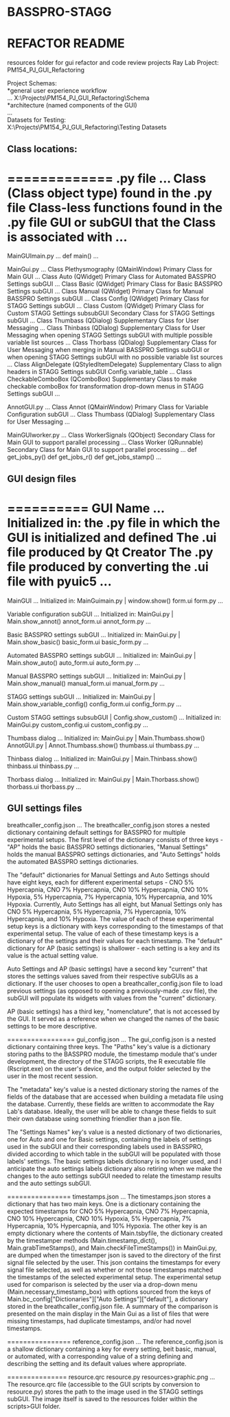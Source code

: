 # BASSPRO-STAGG
# REFACTOR README

resources folder for  gui refactor and code review projects
Ray Lab Project: <br/>
PM154_PJ_GUI_Refactoring

Project Schemas: <br/>
*general user experience workflow <br/>
...
X:\Projects\PM154_PJ_GUI_Refactoring\Schema
<br/>
*architecture (named components of the GUI)<br/>
...
<br/>
Datasets for Testing: <br/>
X:\Projects\PM154_PJ_GUI_Refactoring\Testing Datasets
<br/>


Class locations:
------------------
=============
 .py file
...
Class (Class object type) found in the .py file
Class-less functions found in the .py file
GUI or subGUI that the Class is associated with
...
=============

MainGUImain.py
...
def main()
...


MainGui.py
...
Class Plethysmography (QMainWindow)
Primary Class for Main GUI
...
Class Auto (QWidget)
Primary Class for Automated BASSPRO Settings subGUI
...
Class Basic (QWidget)
Primary Class for Basic BASSPRO Settings subGUI
...
Class Manual (QWidget)
Primary Class for Manual BASSPRO Settings subGUI
...
Class Config (QWidget)
Primary Class for STAGG Settings subGUI
...
Class Custom (QWidget)
Primary Class for Custom STAGG Settings subsubGUI
Secondary Class for STAGG Settings subGUI
...
Class Thumbass (QDialog)
Supplementary Class for User Messaging
...
Class Thinbass (QDialog)
Supplementary Class for User Messaging when opening STAGG Settings subGUI with multiple possible variable list sources
...
Class Thorbass (QDialog)
Supplementary Class for User Messaging when merging in Manual BASSPRO Settings subGUI or when opening STAGG Settings subGUI with no possible variable list sources
...
Class AlignDelegate (QStyledItemDelegate)
Supplementary Class to align headers in STAGG Settings subGUI Config.variable_table
...
Class CheckableComboBox (QComboBox)
Supplementary Class to make checkable comboBox for transformation drop-down menus in STAGG Settings subGUI
...


AnnotGUI.py
...
Class Annot (QMainWindow)
Primary Class for Variable Configuration subGUI
...
Class Thumbass (QDialog)
Supplementary Class for User Messaging
...


MainGUIworker.py
...
Class WorkerSignals (QObject)
Secondary Class for Main GUI to support parallel processing
...
Class Worker (QRunnable)
Secondary Class for Main GUI to support parallel processing
...
def get_jobs_py()
def get_jobs_r()
def get_jobs_stamp()
...

GUI design files
--------------------------
==========
GUI Name
...
Initialized in: the .py file in which the GUI is initialized and defined
The .ui file produced by Qt Creator
The .py file produced by converting the .ui file with pyuic5
...
==========

MainGUI
...
Initialized in: MainGuimain.py | window.show()
form.ui
form.py
...

Variable configuration subGUI
...
Initialized in: MainGui.py | Main.show_annot()
annot_form.ui
annot_form.py
...

Basic BASSPRO settings subGUI
...
Initialized in: MainGui.py | Main.show_basic()
basic_form.ui
basic_form.py
...

Automated BASSPRO settings subGUI
...
Initialized in: MainGui.py | Main.show_auto()
auto_form.ui
auto_form.py
...

Manual BASSPRO settings subGUI
...
Initialized in: MainGui.py | Main.show_manual()
manual_form.ui
manual_form.py
...

STAGG settings subGUI
...
Initialized in: MainGui.py | Main.show_variable_config()
config_form.ui
config_form.py
...

Custom STAGG settings subsubGUI | Config.show_custom()
...
Initialized in: MainGui.py
custom_config.ui
custom_config.py
...

Thumbass dialog
...
Initialized in: MainGui.py | Main.Thumbass.show()
		AnnotGUI.py | Annot.Thumbass.show()
thumbass.ui
thumbass.py
...

Thinbass dialog
...
Initialized in: MainGui.py | Main.Thinbass.show()
thinbass.ui
thinbass.py
...

Thorbass dialog
...
Initialized in: MainGui.py | Main.Thorbass.show()
thorbass.ui
thorbass.py
...


GUI settings files
-------------------
breathcaller_config.json
...
The breathcaller_config.json stores a nested dictionary containing default settings for BASSPRO for multiple experimental setups. The first level of the dictionary consists of three 
keys - "AP" holds the basic BASSPRO settings dictionaries, "Manual Settings" holds the manual BASSPRO settings dictionaries, and "Auto Settings" holds the automated BASSPRO settings
dictionaries. 

The "default" dictionaries for Manual Settings and Auto Settings should have eight keys, each for different experimental setups - CNO 5% Hypercapnia, CNO 7% Hypercapnia, CNO 10% 
Hypercapnia, CNO 10% Hypoxia, 5% Hypercapnia, 7% Hypercapnia, 10% Hypercapnia, and 10% Hypoxia. Currently, Auto Settings has all eight, but Manual Settings only has CNO 5% Hypercapnia, 
5% Hypercapnia, 7% Hypercapnia, 10% Hypercapnia, and 10% Hypoxia. The value of each of these experimental setup keys is a dictionary with keys corresponding to the timestamps of that 
experimental setup. The value of each of these timestamp keys is a dictionary of the settings and their values for each timestamp. 
The "default" dictionary for AP (basic settings) is shallower - each setting is a key and its value is the actual setting value. 

Auto Settings and AP (basic settings) have a second key "current" that stores the settings values saved from their respective subGUIs as a dictionary. If the user chooses to open a 
breathcaller_config.json file to load previous settings (as opposed to opening a previously-made .csv file), the subGUI will populate its widgets with values from the "current" dictionary.

AP (basic settings) has a third key, "nomenclature", that is not accessed by the GUI. It served as a reference when we changed the names of the basic settings to be more descriptive.

=================
gui_config.json
...
The gui_config.json is a nested dictionary containing three keys. The "Paths" key's value is a dictionary storing paths to the BASSPRO module, the timestamp module that's under development,
the directory of the STAGG scripts, the R executable file (Rscript.exe) on the user's device, and the output folder selected by the user in the most recent session. 

The "metadata" key's value is a nested dictionary storing the names of the fields of the database that are accessed when building a metadata file using the database. Currently, these fields 
are written to accommodate the Ray Lab's database. Ideally, the user will be able to change these fields to suit their own database using something friendlier than a json file. 

The "Settings Names" key's value is a nested dictionary of two dictionaries, one for Auto and one for Basic settings, containing the labels of settings used in the subGUI and their corresponding 
labels used in BASSPRO, divided according to which table in the subGUI will be populated with those labels' settings. The basic settings labels dictionary is no longer used, and I anticipate the 
auto settings labels dictionary also retiring when we make the changes to the auto settings subGUI needed to relate the timestamp results and the auto settings subGUI.

================
timestamps.json
...
The timestamps.json stores a dictionary that has two main keys. One is a dictionary containing the expected timestamps for CNO 5% Hypercapnia, CNO 7% Hypercapnia, CNO 10% Hypercapnia, CNO 10% Hypoxia, 
5% Hypercapnia, 7% Hypercapnia, 10% Hypercapnia, and 10% Hypoxia. The other key is an empty dictionary where the contents of Main.tsbyfile, the dictionary created by the timestamper 
methods (Main.timestamp_dict(), Main.grabTimeStamps(), and Main.checkFileTimeStamps()) in MainGui.py, are dumped when the timestamper json is saved to the directory of the first 
signal file selected by the user. This json contains the timestamps for every signal file selected, as well as whether or not those timestamps matched the timestamps of the selected experimental
setup. The experimental setup used for comparison is selected by the user via a drop-down menu (Main.necessary_timestamp_box) with options sourced from the keys of 
Main.bc_config["Dictionaries"]["Auto Settings"]["default"], a dictionary stored in the breathcaller_config.json file. A summary of the comparison is presented on the main display
in the Main Gui as a list of files that were missing timestamps, had duplicate timestamps, and/or had novel timestamps.

================
reference_config.json
...
The reference_config.json is a shallow dictionary containing a key for every setting, beit basic, manual, or automated, with a corresponding value of a string defining and describing the setting and
its default values where appropriate.

===============
resource.qrc
resource.py
resources>graphic.png
...
The resource.qrc file (accessible to the GUI scripts by conversion to resource.py) stores the path to the image used in the STAGG settings subGUI. The image itself is saved to the resources folder 
within the scripts>GUI folder. 


